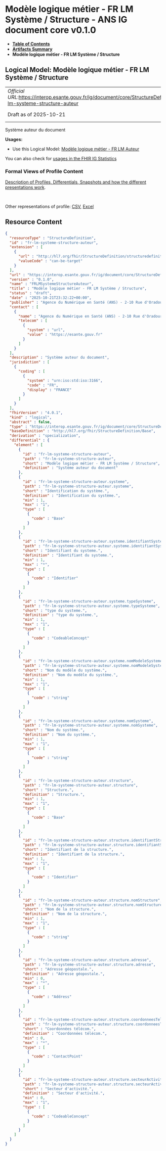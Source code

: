 # Modèle logique métier - FR LM Système / Structure - ANS IG document core v0.1.0

* [**Table of Contents**](toc.md)
* [**Artifacts Summary**](artifacts.md)
* **Modèle logique métier - FR LM Système / Structure**

## Logical Model: Modèle logique métier - FR LM Système / Structure 

| | |
| :--- | :--- |
| *Official URL*:https://interop.esante.gouv.fr/ig/document/core/StructureDefinition/fr-lm-systeme-structure-auteur | *Version*:0.1.0 |
| Draft as of 2025-10-21 | *Computable Name*:FRLMSystemeStructureAuteur |

 
Système auteur du document 

**Usages:**

* Use this Logical Model: [Modèle logique métier - FR LM Auteur](StructureDefinition-fr-lm-auteur.md)

You can also check for [usages in the FHIR IG Statistics](https://packages2.fhir.org/xig/ans.document.fr.core|current/StructureDefinition/fr-lm-systeme-structure-auteur)

### Formal Views of Profile Content

 [Description of Profiles, Differentials, Snapshots and how the different presentations work](http://build.fhir.org/ig/FHIR/ig-guidance/readingIgs.html#structure-definitions). 

 

Other representations of profile: [CSV](StructureDefinition-fr-lm-systeme-structure-auteur.csv), [Excel](StructureDefinition-fr-lm-systeme-structure-auteur.xlsx) 



## Resource Content

```json
{
  "resourceType" : "StructureDefinition",
  "id" : "fr-lm-systeme-structure-auteur",
  "extension" : [
    {
      "url" : "http://hl7.org/fhir/StructureDefinition/structuredefinition-type-characteristics",
      "valueCode" : "can-be-target"
    }
  ],
  "url" : "https://interop.esante.gouv.fr/ig/document/core/StructureDefinition/fr-lm-systeme-structure-auteur",
  "version" : "0.1.0",
  "name" : "FRLMSystemeStructureAuteur",
  "title" : "Modèle logique métier - FR LM Système / Structure",
  "status" : "draft",
  "date" : "2025-10-21T23:32:22+00:00",
  "publisher" : "Agence du Numérique en Santé (ANS) - 2-10 Rue d'Oradour-sur-Glane, 75015 Paris",
  "contact" : [
    {
      "name" : "Agence du Numérique en Santé (ANS) - 2-10 Rue d'Oradour-sur-Glane, 75015 Paris",
      "telecom" : [
        {
          "system" : "url",
          "value" : "https://esante.gouv.fr"
        }
      ]
    }
  ],
  "description" : "Système auteur du document",
  "jurisdiction" : [
    {
      "coding" : [
        {
          "system" : "urn:iso:std:iso:3166",
          "code" : "FR",
          "display" : "FRANCE"
        }
      ]
    }
  ],
  "fhirVersion" : "4.0.1",
  "kind" : "logical",
  "abstract" : false,
  "type" : "https://interop.esante.gouv.fr/ig/document/core/StructureDefinition/fr-lm-systeme-structure-auteur",
  "baseDefinition" : "http://hl7.org/fhir/StructureDefinition/Base",
  "derivation" : "specialization",
  "differential" : {
    "element" : [
      {
        "id" : "fr-lm-systeme-structure-auteur",
        "path" : "fr-lm-systeme-structure-auteur",
        "short" : "Modèle logique métier - FR LM Système / Structure",
        "definition" : "Système auteur du document"
      },
      {
        "id" : "fr-lm-systeme-structure-auteur.systeme",
        "path" : "fr-lm-systeme-structure-auteur.systeme",
        "short" : "Identification du système.",
        "definition" : "Identification du système.",
        "min" : 1,
        "max" : "1",
        "type" : [
          {
            "code" : "Base"
          }
        ]
      },
      {
        "id" : "fr-lm-systeme-structure-auteur.systeme.identifiantSysteme",
        "path" : "fr-lm-systeme-structure-auteur.systeme.identifiantSysteme",
        "short" : "Identifiant du systeme.",
        "definition" : "Identifiant du systeme.",
        "min" : 1,
        "max" : "*",
        "type" : [
          {
            "code" : "Identifier"
          }
        ]
      },
      {
        "id" : "fr-lm-systeme-structure-auteur.systeme.typeSysteme",
        "path" : "fr-lm-systeme-structure-auteur.systeme.typeSysteme",
        "short" : "type du systeme.",
        "definition" : "type du systeme.",
        "min" : 1,
        "max" : "1",
        "type" : [
          {
            "code" : "CodeableConcept"
          }
        ]
      },
      {
        "id" : "fr-lm-systeme-structure-auteur.systeme.nomModeleSysteme",
        "path" : "fr-lm-systeme-structure-auteur.systeme.nomModeleSysteme",
        "short" : "Nom du modèle du système.",
        "definition" : "Nom du modèle du système.",
        "min" : 1,
        "max" : "1",
        "type" : [
          {
            "code" : "string"
          }
        ]
      },
      {
        "id" : "fr-lm-systeme-structure-auteur.systeme.nomSysteme",
        "path" : "fr-lm-systeme-structure-auteur.systeme.nomSysteme",
        "short" : "Nom du système.",
        "definition" : "Nom du système.",
        "min" : 1,
        "max" : "1",
        "type" : [
          {
            "code" : "string"
          }
        ]
      },
      {
        "id" : "fr-lm-systeme-structure-auteur.structure",
        "path" : "fr-lm-systeme-structure-auteur.structure",
        "short" : "Structure.",
        "definition" : "Structure.",
        "min" : 1,
        "max" : "1",
        "type" : [
          {
            "code" : "Base"
          }
        ]
      },
      {
        "id" : "fr-lm-systeme-structure-auteur.structure.identifiantStructure",
        "path" : "fr-lm-systeme-structure-auteur.structure.identifiantStructure",
        "short" : "Identifiant de la structure.",
        "definition" : "Identifiant de la structure.",
        "min" : 1,
        "max" : "1",
        "type" : [
          {
            "code" : "Identifier"
          }
        ]
      },
      {
        "id" : "fr-lm-systeme-structure-auteur.structure.nomStructure",
        "path" : "fr-lm-systeme-structure-auteur.structure.nomStructure",
        "short" : "Nom de la structure.",
        "definition" : "Nom de la structure.",
        "min" : 1,
        "max" : "1",
        "type" : [
          {
            "code" : "string"
          }
        ]
      },
      {
        "id" : "fr-lm-systeme-structure-auteur.structure.adresse",
        "path" : "fr-lm-systeme-structure-auteur.structure.adresse",
        "short" : "Adresse géopostale.",
        "definition" : "Adresse géopostale.",
        "min" : 0,
        "max" : "*",
        "type" : [
          {
            "code" : "Address"
          }
        ]
      },
      {
        "id" : "fr-lm-systeme-structure-auteur.structure.coordonneesTelecom",
        "path" : "fr-lm-systeme-structure-auteur.structure.coordonneesTelecom",
        "short" : "Coordonnées télécom.",
        "definition" : "Coordonnées télécom.",
        "min" : 0,
        "max" : "*",
        "type" : [
          {
            "code" : "ContactPoint"
          }
        ]
      },
      {
        "id" : "fr-lm-systeme-structure-auteur.structure.secteurActivite",
        "path" : "fr-lm-systeme-structure-auteur.structure.secteurActivite",
        "short" : "Secteur d'activité.",
        "definition" : "Secteur d'activité.",
        "min" : 0,
        "max" : "1",
        "type" : [
          {
            "code" : "CodeableConcept"
          }
        ]
      }
    ]
  }
}

```
